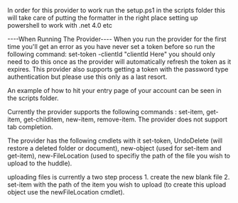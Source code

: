 In order for this provider to work run the setup.ps1 in the scripts folder this will take care of putting the formatter in the right place setting up powershell to work with .net 4.0 etc

----When Running The Provider----
When you run the provider for the first time you'll get an error as you have never set a token before so run the following command:
set-token -clientId "clientId Here" you should only need to do this once as the provider will automatically refresh the token as it expires. This provider also supports getting a token with the password type authentication but please use this only as a last resort.

An example of how to hit your entry page of your account can be seen in the scripts folder.

Currently the provider supports the following commands : set-item, get-item, get-childitem, new-item, remove-item. The provider does not support tab completion.

The provider has the following cmdlets with it set-token, UndoDelete (will restore a deleted folder or document), new-object (used for set-item and get-item), new-FileLocation (used to specifiy the path of the file you wish to upload to the huddle).

uploading files is currently a two step process 1. create the new blank file 2. set-item with the path of the item you wish to upload (to create this upload object use the newFileLocation cmdlet).



